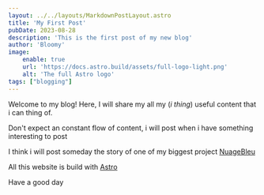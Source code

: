 ```yaml
---
layout: ../../layouts/MarkdownPostLayout.astro
title: 'My First Post'
pubDate: 2023-08-28
description: 'This is the first post of my new blog'
author: 'Bloomy'
image:
    enable: true
    url: 'https://docs.astro.build/assets/full-logo-light.png'
    alt: 'The full Astro logo'
tags: ["blogging"]
---
```


Welcome to my blog! Here, I will share my all my (_i thing_) useful content that i can thing of.

Don't expect an constant flow of content, i will post when i have something interesting to post

I think i will post someday the story of one of my biggest project [NuageBleu](https://nuagebleu.fun)

All this website is build with [Astro](https://astro.build)

Have a good day